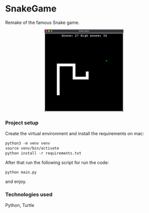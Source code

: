 # SnakeGame

Remake of the famous Snake game.

<p align="center">
<img src="images/snake.png" width="50%" height="50%"  />
 </p>


<h3> Project setup </h3>

Create the virtual environment and install the requirements on mac:
<br/>

```
python3 -m venv venv
source venv/bin/activate
python install -r requirements.txt
```

After that run the following script for run the code:
<br/>

```
python main.py
```

and enjoy.
<br/>
<h3> Technologies used </h3>

Python, Turtle
